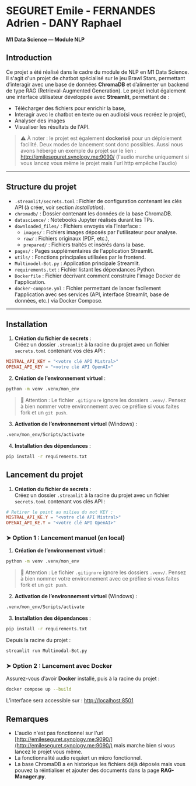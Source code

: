 # SEGURET Emile - FERNANDES Adrien - DANY Raphael  
**M1 Data Science — Module NLP**

## Introduction

Ce projet a été réalisé dans le cadre du module de NLP en M1 Data Science.  
Il s'agit d'un projet de chatbot spécialisé sur le jeu Brawl Stars, permettant d’interagir avec une base de données **ChromaDB** et d’alimenter un backend de type RAG (Retrieval-Augmented Generation).
Le projet inclut également une interface utilisateur développée avec **Streamlit**, permettant de :

- Télécharger des fichiers pour enrichir la base,
- Interagir avec le chatbot en texte ou en audio(si vous recréez le projet),
- Analyser des images
- Visualiser les résultats de l'API.

> ⚠️ À noter : le projet est également **dockerisé** pour un déploiement facilité. Deux modes de lancement sont donc possibles. Aussi nous avons hébergé un exemple du projet sur le lien : http://emileseguret.synology.me:9090/ (l'audio marche uniquement si vous lancez vous même le projet mais l'url http empêche l'audio)

---

## Structure du projet

- `.streamlit/secrets.toml` : Fichier de configuration contenant les clés API (à créer, voir section *Installation*).
- `chromadb/` : Dossier contenant les données de la base ChromaDB.
- `datascience/` : Notebooks Jupyter réalisés durant les TPs.
- `downloaded_files/` : Fichiers envoyés via l’interface :
  - `images/` : Fichiers images déposés par l'utilisateur pour analyse. 
  - `raw/` : Fichiers originaux (PDF, etc.),
  - `prepared/` : Fichiers traités et insérés dans la base.
- `pages/` : Pages supplémentaires de l'application Streamlit.
- `utils/` : Fonctions principales utilisées par le frontend.
- `Multimodel-Bot.py` : Application principale Streamlit.
- `requirements.txt` : Fichier listant les dépendances Python.
- `Dockerfile` : Fichier décrivant comment construire l'image Docker de l'application.
- `docker-compose.yml` : Fichier permettant de lancer facilement l'application avec ses services (API, interface Streamlit, base de données, etc.) via Docker Compose.

---

## Installation

1. **Création du fichier de secrets** :  
Créez un dossier `.streamlit` à la racine du projet avec un fichier `secrets.toml` contenant vos clés API :

```toml
MISTRAL_API_KEY = "<votre clé API Mistral>"
OPENAI_API_KEY = "<votre clé API OpenAI>"
```

2. **Création de l’environnement virtuel** :  
```bash
python -m venv .venv/mon_env
```

> 🛑 Attention : Le fichier `.gitignore` ignore les dossiers `.venv/`. Pensez à bien nommer votre environnement avec ce préfixe si vous faites fork et un `git push`.

3. **Activation de l’environnement virtuel** (Windows) :
```bash
.venv/mon_env/Scripts/activate
```

4. **Installation des dépendances** :
```bash
pip install -r requirements.txt
```


## Lancement du projet

1. **Création du fichier de secrets** :  
Créez un dossier `.streamlit` à la racine du projet avec un fichier `secrets.toml` contenant vos clés API :

```toml
# Retirer le point au milieu du mot KEY :
MISTRAL_API_KE.Y = "<votre clé API Mistral>"
OPENAI_API_KE.Y = "<votre clé API OpenAI>"
```

### ➤ Option 1 : Lancement manuel (en local)

1. **Création de l’environnement virtuel** :  
```bash
python -m venv .venv/mon_env
```

> 🛑 Attention : Le fichier `.gitignore` ignore les dossiers `.venv/`. Pensez à bien nommer votre environnement avec ce préfixe si vous faites fork et un `git push`.

2. **Activation de l’environnement virtuel** (Windows) :
```bash
.venv/mon_env/Scripts/activate
```

3. **Installation des dépendances** :
```bash
pip install -r requirements.txt
```

Depuis la racine du projet :

```bash
streamlit run Multimodal-Bot.py
```

### ➤ Option 2 : Lancement avec Docker

Assurez-vous d’avoir **Docker** installé, puis à la racine du projet :

```bash
docker compose up --build
```

L’interface sera accessible sur : [http://localhost:8501](http://localhost:8501)

## Remarques

- L'audio n'est pas fonctionnel sur l'url [http://emileseguret.synology.me:9090/](http://emileseguret.synology.me:9090/) mais marche bien si vous lancez le projet vous même.
- La fonctionnalité audio requiert un micro fonctionnel.
- La base ChromaDB a en historique les fichiers déjà déposés mais vous pouvez la réintialiser et ajouter des documents dans la page **RAG-Manager.py**.
